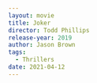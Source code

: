 ```yaml
---
layout: movie
title: Joker
director: Todd Phillips
release-year: 2019
author: Jason Brown
tags:
  - Thrillers
date: 2021-04-12
---
```

